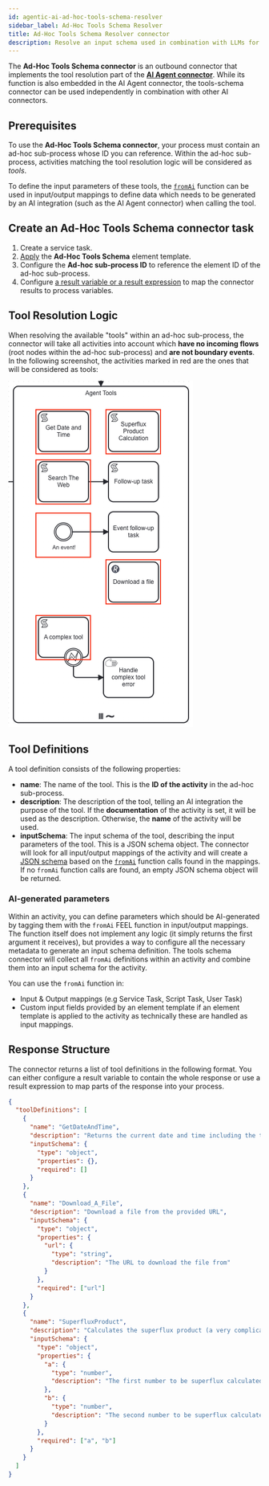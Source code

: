 ```yaml
---
id: agentic-ai-ad-hoc-tools-schema-resolver
sidebar_label: Ad-Hoc Tools Schema Resolver
title: Ad-Hoc Tools Schema Resolver connector
description: Resolve an input schema used in combination with LLMs for activities defined within an ad-hoc sub-process.
---
```


The **Ad-Hoc Tools Schema connector** is an outbound connector that implements the tool resolution part of
the [**AI Agent connector**](./agentic-ai-aiagent.md). While its function is also embedded in the AI Agent connector,
the tools-schema connector can be used independently in combination with other AI connectors.

## Prerequisites

To use the **Ad-Hoc Tools Schema connector**, your process must contain an ad-hoc sub-process whose ID you
can reference. Within the ad-hoc sub-process, activities matching the tool resolution logic will be considered as
_tools_.

To define the input parameters of these tools, the
[`fromAi`](../../modeler/feel/builtin-functions/feel-built-in-functions-miscellaneous.md#fromaivalue) function can be
used
in input/output mappings to define data which needs to be generated by an AI integration (such as the AI Agent
connector) when calling the tool.

## Create an Ad-Hoc Tools Schema connector task

1. Create a service task.
2. [Apply](../use-connectors/outbound.md) the **Ad-Hoc Tools Schema** element template.
3. Configure the **Ad-hoc sub-process ID** to reference the element ID of the ad-hoc sub-process.
4. Configure [a result variable or a result expression](../use-connectors/#variableresponse-mapping) to map the
   connector results to process variables.

## Tool Resolution Logic

When resolving the available "tools" within an ad-hoc sub-process, the connector will take all activities into account
which **have no incoming flows** (root nodes within the ad-hoc sub-process) and **are not boundary events**. In the
following screenshot, the activities marked in red are the ones that will be considered as tools:

![agenticai-tool-resolution.png](../img/agenticai-tool-resolution.png)

## Tool Definitions

A tool definition consists of the following properties:

- **name**: The name of the tool. This is the **ID of the activity** in the ad-hoc sub-process.
- **description**: The description of the tool, telling an AI integration the purpose of the tool. If the
  **documentation** of the activity is set, it will be used as the description. Otherwise, the **name** of the activity
  will be used.
- **inputSchema**: The input schema of the tool, describing the input parameters of the tool. This is a JSON schema
  object. The connector will look for all input/output mappings of the activity and will create
  a [JSON schema](https://json-schema.org/) based on the
  [`fromAi`](../../modeler/feel/builtin-functions/feel-built-in-functions-miscellaneous.md#fromaivalue) function calls
  found in the mappings. If no `fromAi` function calls are found, an empty JSON schema object will be returned.

### AI-generated parameters

Within an activity, you can define parameters which should be AI-generated by tagging them with the `fromAi` FEEL
function in input/output mappings. The function itself does not implement any logic (it simply returns the first
argument it receives), but provides a way to configure all the necessary metadata to generate an input schema
definition. The tools schema connector will collect all `fromAi` definitions within an activity and combine them into
an input schema for the activity.

You can use the `fromAi` function in:

- Input & Output mappings (e.g Service Task, Script Task, User Task)
- Custom input fields provided by an element template if an element template is applied to the activity as technically
  these are handled as input mappings.

## Response Structure

The connector returns a list of tool definitions in the following format. You can either configure a result variable to
contain the whole response or use a result expression to map parts of the response into your process.

```json
{
  "toolDefinitions": [
    {
      "name": "GetDateAndTime",
      "description": "Returns the current date and time including the timezone.",
      "inputSchema": {
        "type": "object",
        "properties": {},
        "required": []
      }
    },
    {
      "name": "Download_A_File",
      "description": "Download a file from the provided URL",
      "inputSchema": {
        "type": "object",
        "properties": {
          "url": {
            "type": "string",
            "description": "The URL to download the file from"
          }
        },
        "required": ["url"]
      }
    },
    {
      "name": "SuperfluxProduct",
      "description": "Calculates the superflux product (a very complicated calculation) given two input numbers",
      "inputSchema": {
        "type": "object",
        "properties": {
          "a": {
            "type": "number",
            "description": "The first number to be superflux calculated."
          },
          "b": {
            "type": "number",
            "description": "The second number to be superflux calculated."
          }
        },
        "required": ["a", "b"]
      }
    }
  ]
}
```
